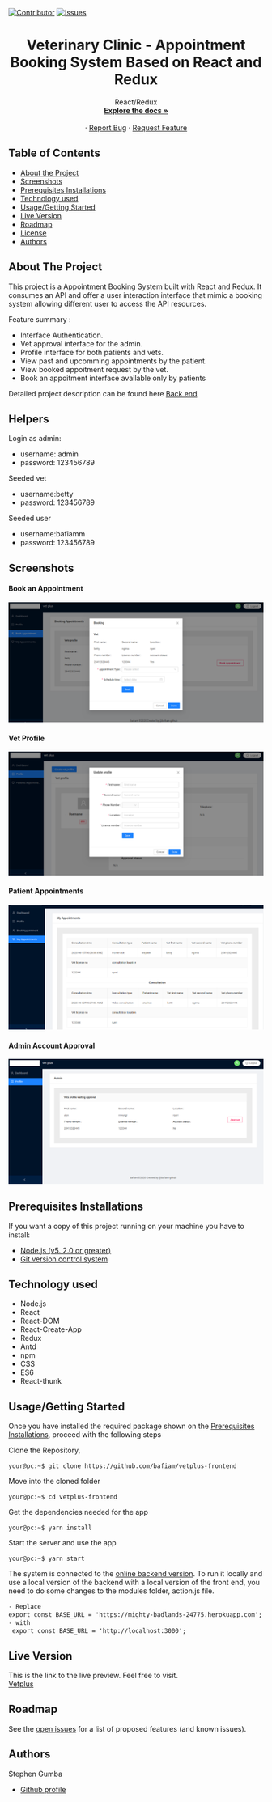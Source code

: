 [![Contributor][contributor-shield]][contributor-url]
[![Issues][issues-shield]][issues-url]
<br />

<p align="center">
  <h1 align="center">Veterinary Clinic - Appointment Booking System Based on React and Redux </h1>
  <p align="center">
    React/Redux
    <br />
    <a href="https://github.com/bafiam/vetplus-frontend.git"><strong>Explore the docs »</strong></a>
    <br />
    <br />
    ·
    <a href="https://github.com/bafiam/vetplus-frontend/issues">Report Bug</a>
    ·
    <a href="https://github.com/bafiam/vetplus-frontend/issues">Request Feature</a>
  </p>
</p>

<!-- TABLE OF CONTENTS -->

## Table of Contents

- [About the Project](#about-the-project)
- [Screenshots](#screenshots)
- [Prerequisites Installations](#prerequisites-installations)
- [Technology used](#technology-used)
- [Usage/Getting Started](#how-to-Use)
- [Live Version](#live-version)
- [Roadmap](#roadmap)
- [License](#license)
- [Authors](#authors)

<!-- ABOUT THE PROJECT -->

## About The Project

This project is a Appointment Booking System built with React and Redux. It consumes an API and offer a user interaction interface that mimic a booking system allowing different user to access the API resources.

Feature summary :

- Interface Authentication.
- Vet approval interface for the admin.
- Profile interface for both patients and vets.
- View past and upcomming appointments by the patient.
- View booked appoitment request by the vet.
- Book an appoitment interface available only by patients

Detailed project description can be found here [Back end](https://github.com/bafiam/vetplus-backend)

## Helpers

Login as admin:

- username: admin
- password: 123456789

Seeded vet

- username:betty
- password: 123456789

Seeded user

- username:bafiamm
- password: 123456789

## Screenshots

#### Book an Appointment

<img src="./screenshots/book-appo.png" alt="screenshot1"/>

#### Vet Profile

<img src="./screenshots/create-profile.png" alt="screenshot1"/>

#### Patient Appointments

<img src="./screenshots/my-appointments.png" alt="screenshot1"/>

#### Admin Account Approval

<img src="./screenshots/admin.png" alt="screenshot1"/>

## Prerequisites Installations

<p>If you want a copy of this project running on your machine you have to install:</p>

- <a href="https://nodejs.org/en/">Node.js (v5. 2.0 or greater)</a>
- <a href="https://git-scm.com/downloads">Git version control system</a>

## Technology used

- Node.js
- React
- React-DOM
- React-Create-App
- Redux
- Antd
- npm
- CSS
- ES6
- React-thunk

## Usage/Getting Started

Once you have installed the required package shown on the [Prerequisites Installations](#required-installations), proceed with the following steps

Clone the Repository,

```Shell
your@pc:~$ git clone https://github.com/bafiam/vetplus-frontend
```

Move into the cloned folder

```Shell
your@pc:~$ cd vetplus-frontend
```

Get the dependencies needed for the app

```Shell
your@pc:~$ yarn install
```

Start the server and use the app

```Shell
your@pc:~$ yarn start
```

The system is connected to the [online backend version](https://github.com/bafiam/vetplus-backend). To run it locally and use a local version of the backend with a local version of the front end, you need to do some changes to the modules folder, action.js file.

```
- Replace
export const BASE_URL = 'https://mighty-badlands-24775.herokuapp.com';
- with
 export const BASE_URL = 'http://localhost:3000';
```

## Live Version

This is the link to the live preview. Feel free to visit.<br>
[Vetplus](https://trusting-tereshkova-822a5f.netlify.app/)<br>

<!-- ROADMAP -->

## Roadmap

See the [open issues](https://github.com/bafiam/vetplus-frontend/issues) for a list of proposed features (and known issues).

<!-- CONTACT -->

## Authors

Stephen Gumba

- [Github profile](https://github.com/bafiam)

<!-- MARKDOWN LINKS & IMAGES -->
<!-- https://www.markdownguide.org/basic-syntax/#reference-style-links -->

[contributor-shield]: https://img.shields.io/badge/Contributors-1-%2300ff00
[contributor-url]: https://github.com/bafiam/vetplus-frontend/graphs/contributors
[issues-shield]: https://img.shields.io/badge/issues-0-%2300ff00
[issues-url]: https://github.com/bafiam/vetplus-frontend/issues/
